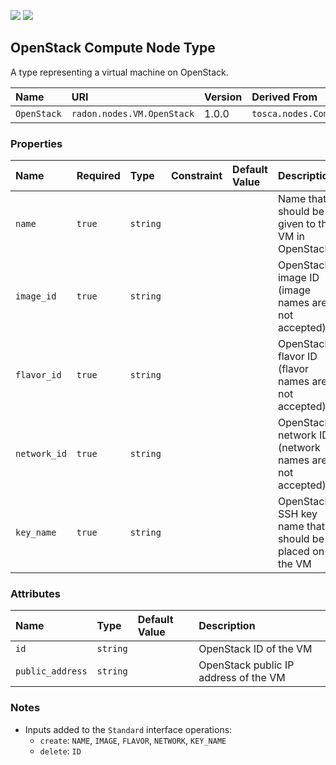 ![](https://img.shields.io/badge/Status:-RELEASED-green)
![](https://img.shields.io/badge/%20-DEPLOYABLE-blueviolet)

## OpenStack Compute Node Type

A type representing a virtual machine on OpenStack.

| Name | URI | Version | Derived From |
|:---- |:--- |:------- |:------------ |
| `OpenStack` | `radon.nodes.VM.OpenStack` | 1.0.0 | `tosca.nodes.Compute` |

### Properties

| Name | Required | Type | Constraint | Default Value | Description |
|:---- |:-------- |:---- |:---------- |:------------- |:----------- |
| `name`  | `true`  | `string` |   |   | Name that should be given to the VM in OpenStack |
| `image_id` | `true` | `string` |   |   | OpenStack image ID (image names are not accepted) |
| `flavor_id` | `true` | `string` |   |   | OpenStack flavor ID (flavor names are not accepted) |
| `network_id` | `true` | `string` |   |   | OpenStack network ID (network names are not accepted) |
| `key_name` | `true` | `string` |   |   | OpenStack SSH key name that should be placed on the VM |

### Attributes

| Name | Type | Default Value | Description |
|:---- |:---- |:------------- |:----------- |
| `id` | `string` |   | OpenStack ID of the VM |
| `public_address` | `string` |   | OpenStack public IP address of the VM |

### Notes

* Inputs added to the `Standard` interface operations:
    * `create`: `NAME`, `IMAGE`, `FLAVOR`, `NETWORK`, `KEY_NAME`
    * `delete`: `ID`
